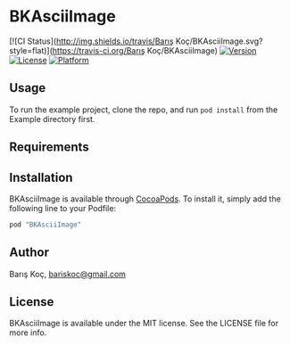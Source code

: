 # BKAsciiImage

[![CI Status](http://img.shields.io/travis/Barış Koç/BKAsciiImage.svg?style=flat)](https://travis-ci.org/Barış Koç/BKAsciiImage)
[![Version](https://img.shields.io/cocoapods/v/BKAsciiImage.svg?style=flat)](http://cocoapods.org/pods/BKAsciiImage)
[![License](https://img.shields.io/cocoapods/l/BKAsciiImage.svg?style=flat)](http://cocoapods.org/pods/BKAsciiImage)
[![Platform](https://img.shields.io/cocoapods/p/BKAsciiImage.svg?style=flat)](http://cocoapods.org/pods/BKAsciiImage)

## Usage

To run the example project, clone the repo, and run `pod install` from the Example directory first.

## Requirements

## Installation

BKAsciiImage is available through [CocoaPods](http://cocoapods.org). To install
it, simply add the following line to your Podfile:

```ruby
pod "BKAsciiImage"
```

## Author

Barış Koç, bariskoc@gmail.com

## License

BKAsciiImage is available under the MIT license. See the LICENSE file for more info.
